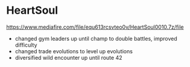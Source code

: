 # HeartSoul
[https://www.mediafire.com/file/equ613rcsvteo0v/HeartSoul0010.7z/file
](https://www.mediafire.com/file/q75jnqetcieprwr/HeartSoul0011.7z/file)
- changed gym leaders up until champ to double battles, improved difficulty
- changed trade evolutions to level up evolutions
- diversified wild encounter up until route 42  
